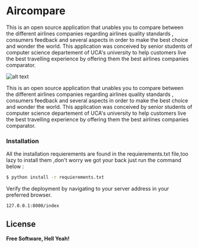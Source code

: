 # Aircompare

This is an open source application that unables you to compare between the different airlines companies regarding airlines quality standards , consumers feedback and several aspects in order to make the best choice and wonder the world. This application was conceived by senior students of computer science departement of UCA's university to help customers live the best travelling experience by offering them the best airlines companies comparator.

![alt text](https://github.com/asmaazr/pfe/blob/master/__MACOSX/static/img/._bg-masthead.jpg?raw=true)

This is an open source application that unables you to compare between the different airlines companies regarding airlines quality standards , consumers feedback and several aspects in order to make the best choice and wonder the world. This application was conceived by senior students of computer science departement of UCA's university to help customers live the best travelling experience by offering them the best airlines companies comparator.






### Installation


All the installation requierements are found in the requierements.txt file,too lazy to install them ,don't worry we got your back just run the command below : 

```sh
$ python install -r requierements.txt
```

Verify the deployment by navigating to your server address in your preferred browser.

```sh
127.0.0.1:8000/index
```


License
----





**Free Software, Hell Yeah!**




